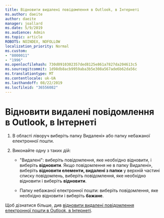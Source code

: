 ```yaml
---
title: Відновити видалені повідомлення в Outlook, в Інтернеті
ms.author: daeite
author: daeite
manager: joallard
ms.date: 5/9/2019
ms.audience: Admin
ms.topic: article
ROBOTS: NOINDEX, NOFOLLOW
localization_priority: Normal
ms.custom:
- "8000011"
- "1996"
ms.openlocfilehash: 730d0910302357ded8125e861a7827da204613c5
ms.sourcegitcommit: 1d98db8acb9959aba3b5e308a567ade6b62da56c
ms.translationtype: MT
ms.contentlocale: uk-UA
ms.lasthandoff: 08/22/2019
ms.locfileid: "36556082"
---
```

# <a name="recover-deleted-email-in-outlook-on-the-web"></a>Відновити видалені повідомлення в Outlook, в Інтернеті

1. В області ліворуч виберіть папку Видалені» або папку небажаної електронної пошти.

2. Виконайте одну з таких дій:

    - "Видалені": виберіть повідомлення, яке необхідно відновити, і виберіть **відновити**. Якщо повідомлення не в папку Видалені», виберіть **відновити елементи, видалені з папки** у верхній частині списку повідомлень, виберіть повідомлення, яке необхідно відновити і виберіть **відновити**.

    - Папку небажаної електронної пошти: виберіть повідомлення, яке необхідно відновити і виберіть **бажане**.

Щоб дізнатися більше, див [відновити видалені повідомлення електронної пошти в Outlook, в Інтернеті](https://support.office.com/article/a8ca78ac-4721-4066-95dd-571842e9fb11).